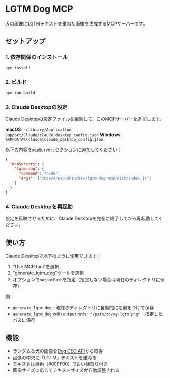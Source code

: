 # LGTM Dog MCP

犬の画像にLGTMテキストを重ねた画像を生成するMCPサーバーです。

## セットアップ

### 1. 依存関係のインストール

```bash
npm install
```

### 2. ビルド

```bash
npm run build
```

### 3. Claude Desktopの設定

Claude Desktopの設定ファイルを編集して、このMCPサーバーを追加します。

**macOS**: `~/Library/Application Support/Claude/claude_desktop_config.json`
**Windows**: `%APPDATA%\Claude\claude_desktop_config.json`

以下の内容を`mcpServers`セクションに追加してください：

```json
{
  "mcpServers": {
    "lgtm-dog": {
      "command": "node",
      "args": ["/Users/usu-shin/dev/lgtm-dog-mcp/dist/index.js"]
    }
  }
}
```

### 4. Claude Desktopを再起動

設定を反映させるために、Claude Desktopを完全に終了してから再起動してください。

## 使い方

Claude Desktopで以下のように使用できます：

1. "Use MCP tool"を選択
2. "generate_lgtm_dog"ツールを選択
3. オプションで`outputPath`を指定（指定しない場合は現在のディレクトリに保存）

例：
- `generate_lgtm_dog` - 現在のディレクトリに自動的に名前をつけて保存
- `generate_lgtm_dog` with `outputPath: "/path/to/my-lgtm.png"` - 指定したパスに保存

## 機能

- ランダムな犬の画像を[Dog CEO API](https://dog.ceo/)から取得
- 画像の中央に「LGTM」テキストを重ねる
- テキストは緑色（#00FF00）で白い縁取り付き
- 画像サイズに応じてテキストサイズが自動調整される